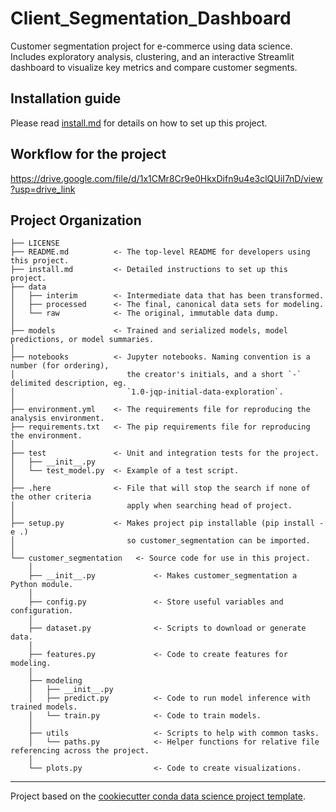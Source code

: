 # Client_Segmentation_Dashboard

Customer segmentation project for e-commerce using data science. Includes exploratory analysis, clustering, and an interactive Streamlit dashboard to visualize key metrics and compare customer segments.
  
## Installation guide

Please read [install.md](install.md) for details on how to set up this project.

## Workflow for the project

https://drive.google.com/file/d/1x1CMr8Cr9e0HkxDifn9u4e3clQUiI7nD/view?usp=drive_link

## Project Organization

    ├── LICENSE
    ├── README.md          <- The top-level README for developers using this project.
    ├── install.md         <- Detailed instructions to set up this project.
    ├── data
    │   ├── interim        <- Intermediate data that has been transformed.
    │   ├── processed      <- The final, canonical data sets for modeling.
    │   └── raw            <- The original, immutable data dump.
    │
    ├── models             <- Trained and serialized models, model predictions, or model summaries.
    │
    ├── notebooks          <- Jupyter notebooks. Naming convention is a number (for ordering),
    │                         the creator's initials, and a short `-` delimited description, eg.
    │                         `1.0-jqp-initial-data-exploration`.
    │
    ├── environment.yml    <- The requirements file for reproducing the analysis environment.
    ├── requirements.txt   <- The pip requirements file for reproducing the environment.
    │
    ├── test               <- Unit and integration tests for the project.
    │   ├── __init__.py
    │   └── test_model.py  <- Example of a test script.
    │
    ├── .here              <- File that will stop the search if none of the other criteria
    │                         apply when searching head of project.
    │
    ├── setup.py           <- Makes project pip installable (pip install -e .)
    │                         so customer_segmentation can be imported.
    │
    └── customer_segmentation   <- Source code for use in this project.
        │
        ├── __init__.py             <- Makes customer_segmentation a Python module.
        │
        ├── config.py               <- Store useful variables and configuration.
        │
        ├── dataset.py              <- Scripts to download or generate data.
        │
        ├── features.py             <- Code to create features for modeling.
        │
        ├── modeling                
        │   ├── __init__.py 
        │   ├── predict.py          <- Code to run model inference with trained models.
        │   └── train.py            <- Code to train models.
        │
        ├── utils                   <- Scripts to help with common tasks.
        │   └── paths.py            <- Helper functions for relative file referencing across the project.        
        │
        └── plots.py                <- Code to create visualizations.

---
Project based on the [cookiecutter conda data science project template](https://github.com/jvelezmagic/cookiecutter-conda-data-science).
